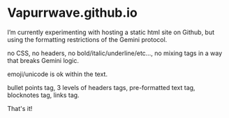# Vapurrwave.github.io
I’m currently experimenting with hosting a static html site on Github, but using the formatting restrictions of the Gemini protocol. 

no CSS, 
no headers, 
no bold/italic/underline/etc…, 
no mixing tags in a way that breaks Gemini logic.

emoji/unicode is ok within the text.

bullet points tag, 
3 levels of headers tags, 
pre-formatted text tag, 
blocknotes tag, 
links tag.

That's it!
